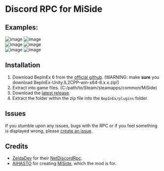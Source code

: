 # Discord RPC for MiSide

## Examples:

![image](https://github.com/user-attachments/assets/f761ae9c-11ac-4ca1-af28-b91ece204944) ![image](https://github.com/user-attachments/assets/c332d91f-49aa-44c4-bf28-c1ecedef9c18) <br />
![image](https://github.com/user-attachments/assets/7e871a5d-141e-43e7-8e2d-6516c18875d2) ![image](https://github.com/user-attachments/assets/3315e361-9eb6-4c13-95a2-96e279b92e9c) <br />
![image](https://github.com/user-attachments/assets/0536f1b3-3b73-4bd2-b2c4-8852a5659601) ![image](https://github.com/user-attachments/assets/7532da1b-dce5-43dd-8a99-c1faa1b12f20)


## Installation

1. Download BepInEx 6 from the [official github](https://github.com/bepinex/bepinex/releases). (WARNING: make **sure**
   you download BepInEx-Unity.IL2CPP-win-x64-6.x.x.zip!)
2. Extract into game files. (C:/path/to/Steam/steamapps/common/MiSide)
3. Download the [latest release](https://github.com/7ez/miside-rpc/releases/latest).
4. Extract the folder within the zip file into the `BepInEx/plugins` folder.

## Issues

If you stumble upon any issues, bugs with the RPC or if you feel something is displayed wrong,
please [create an issue](https://github.com/7ez/miside-rpc/issues/new).

## Credits

- [ZeldaDev](https://www.nuget.org/profiles/ZeldaDev) for
  their [NetDiscordRpc](https://www.nuget.org/packages/NetDiscordRpc).
- [AIHASTO](https://aihasto.itch.io/) for creating [MiSide](https://store.steampowered.com/app/2527500/MiSide), which
  the mod is for.
